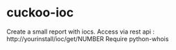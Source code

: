 # cuckoo-ioc

Create a small report with iocs.
Access via rest api : http://yourinstall/ioc/get/NUMBER
Require python-whois
